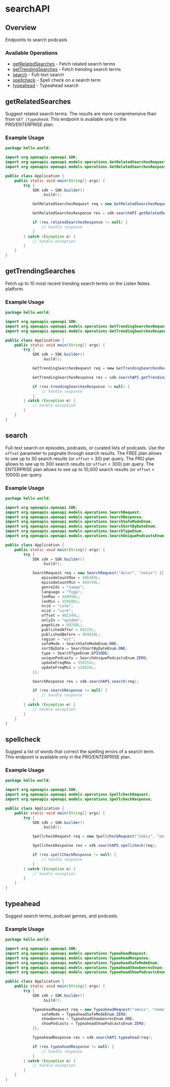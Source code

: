 # searchAPI

## Overview

Endpoints to search podcasts

### Available Operations

* [getRelatedSearches](#getrelatedsearches) - Fetch related search terms
* [getTrendingSearches](#gettrendingsearches) - Fetch trending search terms
* [search](#search) - Full-text search
* [spellcheck](#spellcheck) - Spell check on a search term
* [typeahead](#typeahead) - Typeahead search

## getRelatedSearches

Suggest related search terms. The results are more comprehensive than from `GET /typeahead`. This endpoint is available only in the PRO/ENTERPRISE plan.

### Example Usage

```java
package hello.world;

import org.openapis.openapi.SDK;
import org.openapis.openapi.models.operations.GetRelatedSearchesRequest;
import org.openapis.openapi.models.operations.GetRelatedSearchesResponse;

public class Application {
    public static void main(String[] args) {
        try {
            SDK sdk = SDK.builder()
                .build();

            GetRelatedSearchesRequest req = new GetRelatedSearchesRequest("natus", "sed");            

            GetRelatedSearchesResponse res = sdk.searchAPI.getRelatedSearches(req);

            if (res.relatedSearchesResponse != null) {
                // handle response
            }
        } catch (Exception e) {
            // handle exception
        }
    }
}
```

## getTrendingSearches

Fetch up to 10 most recent trending search terms on the Listen Notes platform.

### Example Usage

```java
package hello.world;

import org.openapis.openapi.SDK;
import org.openapis.openapi.models.operations.GetTrendingSearchesRequest;
import org.openapis.openapi.models.operations.GetTrendingSearchesResponse;

public class Application {
    public static void main(String[] args) {
        try {
            SDK sdk = SDK.builder()
                .build();

            GetTrendingSearchesRequest req = new GetTrendingSearchesRequest("iste");            

            GetTrendingSearchesResponse res = sdk.searchAPI.getTrendingSearches(req);

            if (res.trendingSearchesResponse != null) {
                // handle response
            }
        } catch (Exception e) {
            // handle exception
        }
    }
}
```

## search

Full-text search on episodes, podcasts, or curated lists of podcasts.
Use the `offset` parameter to paginate through search results.
The FREE plan allows to see up to 30 search results (or `offset` < 30) per query.
The PRO plan allows to see up to 300 search results (or `offset` < 300) per query.
The ENTERPRISE plan allows to see up to 10,000 search results (or `offset` < 10000) per query.


### Example Usage

```java
package hello.world;

import org.openapis.openapi.SDK;
import org.openapis.openapi.models.operations.SearchRequest;
import org.openapis.openapi.models.operations.SearchResponse;
import org.openapis.openapi.models.operations.SearchSafeModeEnum;
import org.openapis.openapi.models.operations.SearchSortByDateEnum;
import org.openapis.openapi.models.operations.SearchTypeEnum;
import org.openapis.openapi.models.operations.SearchUniquePodcastsEnum;

public class Application {
    public static void main(String[] args) {
        try {
            SDK sdk = SDK.builder()
                .build();

            SearchRequest req = new SearchRequest("dolor", "natus") {{
                episodeCountMax = 386489L;
                episodeCountMin = 943749L;
                genreIds = "saepe";
                language = "fuga";
                lenMax = 449950L;
                lenMin = 359508L;
                ncid = "iste";
                ocid = "iure";
                offset = 902349L;
                onlyIn = "quidem";
                pageSize = 99280L;
                publishedAfter = 60225L;
                publishedBefore = 969810L;
                region = "est";
                safeMode = SearchSafeModeEnum.ONE;
                sortByDate = SearchSortByDateEnum.ONE;
                type = SearchTypeEnum.EPISODE;
                uniquePodcasts = SearchUniquePodcastsEnum.ZERO;
                updateFreqMax = 358152L;
                updateFreqMin = 128926L;
            }};            

            SearchResponse res = sdk.searchAPI.search(req);

            if (res.searchResponse != null) {
                // handle response
            }
        } catch (Exception e) {
            // handle exception
        }
    }
}
```

## spellcheck

Suggest a list of words that correct the spelling errors of a search term. This endpoint is available only in the PRO/ENTERPRISE plan.

### Example Usage

```java
package hello.world;

import org.openapis.openapi.SDK;
import org.openapis.openapi.models.operations.SpellcheckRequest;
import org.openapis.openapi.models.operations.SpellcheckResponse;

public class Application {
    public static void main(String[] args) {
        try {
            SDK sdk = SDK.builder()
                .build();

            SpellcheckRequest req = new SpellcheckRequest("nobis", "enim");            

            SpellcheckResponse res = sdk.searchAPI.spellcheck(req);

            if (res.spellCheckResponse != null) {
                // handle response
            }
        } catch (Exception e) {
            // handle exception
        }
    }
}
```

## typeahead

Suggest search terms, podcast genres, and podcasts.

### Example Usage

```java
package hello.world;

import org.openapis.openapi.SDK;
import org.openapis.openapi.models.operations.TypeaheadRequest;
import org.openapis.openapi.models.operations.TypeaheadResponse;
import org.openapis.openapi.models.operations.TypeaheadSafeModeEnum;
import org.openapis.openapi.models.operations.TypeaheadShowGenresEnum;
import org.openapis.openapi.models.operations.TypeaheadShowPodcastsEnum;

public class Application {
    public static void main(String[] args) {
        try {
            SDK sdk = SDK.builder()
                .build();

            TypeaheadRequest req = new TypeaheadRequest("omnis", "nemo") {{
                safeMode = TypeaheadSafeModeEnum.ZERO;
                showGenres = TypeaheadShowGenresEnum.ONE;
                showPodcasts = TypeaheadShowPodcastsEnum.ZERO;
            }};            

            TypeaheadResponse res = sdk.searchAPI.typeahead(req);

            if (res.typeaheadResponse != null) {
                // handle response
            }
        } catch (Exception e) {
            // handle exception
        }
    }
}
```

